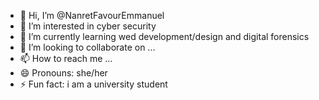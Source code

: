 - 👋 Hi, I’m @NanretFavourEmmanuel
- 👀 I’m interested in cyber security 
- 🌱 I’m currently learning wed development/design and digital forensics
- 💞️ I’m looking to collaborate on ...
- 📫 How to reach me ...
- 😄 Pronouns: she/her
- ⚡ Fun fact: i am a university student

<!---
NanretFavourEmmanuel/NanretFavourEmmanuel is a ✨ special ✨ repository because its `README.md` (this file) appears on your GitHub profile.
You can click the Preview link to take a look at your changes.
--->
